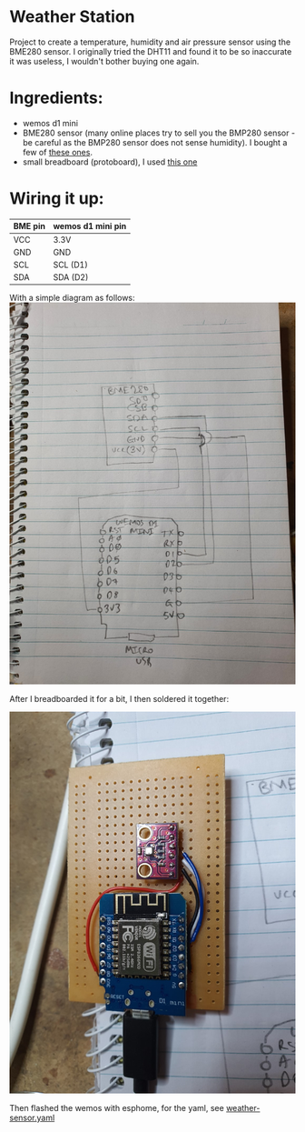 
# Weather Station

Project to create a temperature, humidity and air pressure sensor using the BME280 sensor.  I originally tried the DHT11 and found it to be so inaccurate it was useless, I wouldn't bother buying one again.

# Ingredients: 
 - wemos d1 mini
 - BME280 sensor (many online places try to sell you the BMP280 sensor - be careful as the BMP280 sensor does not sense humidity). I bought a few of [these ones](https://www.ebay.com.au/itm/BME280-Digital-Sensor-I2C-SPI-Temperature-Humidity-Barometric-Pressure-Arduino-/333607830853?mkcid=16&mkevt=1&_trksid=p2349624.m46890.l49286&mkrid=705-154756-20017-0).
  - small breadboard (protoboard), I used [this one](https://www.jaycar.com.au/small-breadboard-layout-prototyping-board/p/HP9570?gclid=Cj0KCQjw0umSBhDrARIsAH7FCodqYenrylYihAnwdhDvVWKaHqEdv6Fcirz59BYOIwHFLGXBcQuaj2caAkRPEALw_wcB)


# Wiring it up: 


| BME pin | wemos d1 mini pin|
|--|--|
| VCC | 3.3V |
| GND | GND |
| SCL | SCL (D1) |
| SDA | SDA (D2) |

With a simple diagram as follows: 
![Weather sensor wiring diagram](./images/weather-sensor-wiring.jpg)

After I breadboarded it for a bit, I then soldered it together: 

![Weather sensor soldered onto a protoboard](./images/weather-sensor-board.jpg)

Then flashed the wemos with esphome, for the yaml, see [weather-sensor.yaml](/weather-sensor.yaml)
